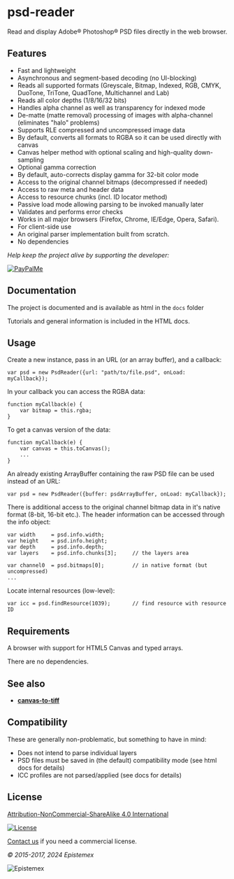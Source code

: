 ﻿psd-reader
==========

Read and display Adobe&reg; Photoshop&reg; PSD files directly in the web browser.


Features
--------

- Fast and lightweight
- Asynchronous and segment-based decoding (no UI-blocking)
- Reads all supported formats (Greyscale, Bitmap, Indexed, RGB, CMYK, DuoTone, TriTone, QuadTone, Multichannel and Lab)
- Reads all color depths (1/8/16/32 bits)
- Handles alpha channel as well as transparency for indexed mode
- De-matte (matte removal) processing of images with alpha-channel (eliminates "halo" problems)
- Supports RLE compressed and uncompressed image data
- By default, converts all formats to RGBA so it can be used directly with canvas
- Canvas helper method with optional scaling and high-quality down-sampling
- Optional gamma correction
- By default, auto-corrects display gamma for 32-bit color mode
- Access to the original channel bitmaps (decompressed if needed)
- Access to raw meta and header data
- Access to resource chunks (incl. ID locator method)
- Passive load mode allowing parsing to be invoked manually later
- Validates and performs error checks
- Works in all major browsers (Firefox, Chrome, IE/Edge, Opera, Safari).
- For client-side use
- An original parser implementation built from scratch.
- No dependencies

_Help keep the project alive by supporting the developer:_

[![PayPalMe](https://github.com/epistemex/transformation-matrix-js/assets/70324091/04203267-58f0-402b-9589-e2dee6e7c510)](https://paypal.me/KenNil)


Documentation
-------------

The project is documented and is available as html in the `docs` folder

Tutorials and general information is included in the HTML docs.


Usage
-----

Create a new instance, pass in an URL (or an array buffer), and a callback:

    var psd = new PsdReader({url: "path/to/file.psd", onLoad: myCallback});

In your callback you can access the RGBA data:

    function myCallback(e) {
        var bitmap = this.rgba;
    }

To get a canvas version of the data:

    function myCallback(e) {
        var canvas = this.toCanvas();
        ...
    }

An already existing ArrayBuffer containing the raw PSD file can be used instead of an URL:

    var psd = new PsdReader({buffer: psdArrayBuffer, onLoad: myCallback});

There is additional access to the original channel bitmap data in it's native
format (8-bit, 16-bit etc.). The header information can be accessed
through the info object:

    var width     = psd.info.width;
    var height    = psd.info.height;
    var depth     = psd.info.depth;
    var layers    = psd.info.chunks[3];		// the layers area

    var channel0  = psd.bitmaps[0];	        // in native format (but uncompressed)
    ...

Locate internal resources (low-level):

    var icc = psd.findResource(1039);       // find resource with resource ID


Requirements
------------

A browser with support for HTML5 Canvas and typed arrays.

There are no dependencies.


See also
--------

- **[canvas-to-tiff](https://gitlab.com/epistemex/canvas-to-tiff)**


Compatibility
-------------

These are generally non-problematic, but something to have in mind:

- Does not intend to parse individual layers
- PSD files must be saved in (the default) compatibility mode (see html docs for details)
- ICC profiles are not parsed/applied (see docs for details)


License
-------

[Attribution-NonCommercial-ShareAlike 4.0 International](https://creativecommons.org/licenses/by-nc-sa/4.0/)

[![License](https://i.creativecommons.org/l/by-nc-sa/4.0/88x31.png)](https://creativecommons.org/licenses/by-nc-sa/4.0/)

[Contact us](mailto:70324091+epistemex@users.noreply.github.com) if you need a commercial license.

*&copy; 2015-2017, 2024 Epistemex*

![Epistemex](http://i.imgur.com/wZSsyt8.png)

